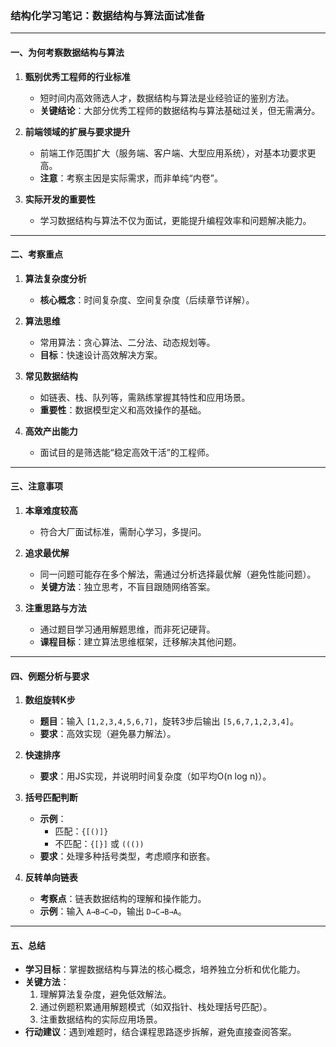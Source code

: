 ### 结构化学习笔记：数据结构与算法面试准备  

---

#### **一、为何考察数据结构与算法**  
1. **甄别优秀工程师的行业标准**  
   - 短时间内高效筛选人才，数据结构与算法是业经验证的鉴别方法。  
   - **关键结论**：大部分优秀工程师的数据结构与算法基础过关，但无需满分。  

2. **前端领域的扩展与要求提升**  
   - 前端工作范围扩大（服务端、客户端、大型应用系统），对基本功要求更高。  
   - **注意**：考察主因是实际需求，而非单纯“内卷”。  

3. **实际开发的重要性**  
   - 学习数据结构与算法不仅为面试，更能提升编程效率和问题解决能力。  

---  

#### **二、考察重点**  
1. **算法复杂度分析**  
   - **核心概念**：时间复杂度、空间复杂度（后续章节详解）。  

2. **算法思维**  
   - 常用算法：贪心算法、二分法、动态规划等。  
   - **目标**：快速设计高效解决方案。  

3. **常见数据结构**  
   - 如链表、栈、队列等，需熟练掌握其特性和应用场景。  
   - **重要性**：数据模型定义和高效操作的基础。  

4. **高效产出能力**  
   - 面试目的是筛选能“稳定高效干活”的工程师。  

---  

#### **三、注意事项**  
1. **本章难度较高**  
   - 符合大厂面试标准，需耐心学习，多提问。  

2. **追求最优解**  
   - 同一问题可能存在多个解法，需通过分析选择最优解（避免性能问题）。  
   - **关键方法**：独立思考，不盲目跟随网络答案。  

3. **注重思路与方法**  
   - 通过题目学习通用解题思维，而非死记硬背。  
   - **课程目标**：建立算法思维框架，迁移解决其他问题。  

---  

#### **四、例题分析与要求**  
1. **数组旋转K步**  
   - **题目**：输入 `[1,2,3,4,5,6,7]`，旋转3步后输出 `[5,6,7,1,2,3,4]`。  
   - **要求**：高效实现（避免暴力解法）。  

2. **快速排序**  
   - **要求**：用JS实现，并说明时间复杂度（如平均O(n log n)）。  

3. **括号匹配判断**  
   - **示例**：  
     - 匹配：`{[()]}`  
     - 不匹配：`{[}]` 或 `((())`  
   - **要求**：处理多种括号类型，考虑顺序和嵌套。  

4. **反转单向链表**  
   - **考察点**：链表数据结构的理解和操作能力。  
   - **示例**：输入 `A→B→C→D`，输出 `D→C→B→A`。  

---  

#### **五、总结**  
- **学习目标**：掌握数据结构与算法的核心概念，培养独立分析和优化能力。  
- **关键方法**：  
  1. 理解算法复杂度，避免低效解法。  
  2. 通过例题积累通用解题模式（如双指针、栈处理括号匹配）。  
  3. 注重数据结构的实际应用场景。  
- **行动建议**：遇到难题时，结合课程思路逐步拆解，避免直接查阅答案。